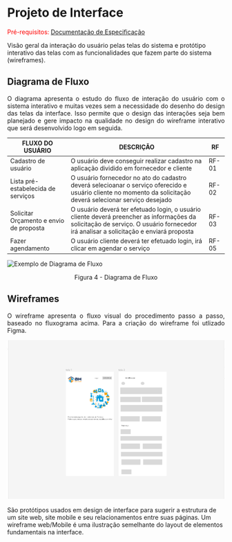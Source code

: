 
# Projeto de Interface

<span style="color:red">Pré-requisitos: <a href="2-Especificação do Projeto.md"> Documentação de Especificação</a></span>

Visão geral da interação do usuário pelas telas do sistema e protótipo interativo das telas com as funcionalidades que fazem parte do sistema (wireframes).

## Diagrama de Fluxo

<p align="justify">O diagrama apresenta o estudo do fluxo de interação do usuário com o sistema interativo e  muitas vezes sem a necessidade do desenho do design das telas da interface. Isso permite que o design das interações seja bem planejado e gere impacto na qualidade no design do wireframe interativo que será desenvolvido logo em seguida.</p>

|FLUXO DO USUÁRIO| DESCRIÇÃO | RF |
|--|-------------------------------------------------------|----------------------|
|Cadastro de usuário | O usuário deve conseguir realizar cadastro na aplicação dividido em fornecedor e cliente| RF-01 |
|Lista pré-estabelecida de serviços| O usuário fornecedor no ato do cadastro deverá selecioanar o serviço oferecido e usuário cliente no momento da solicitação deverá selecionar serviço desejado| RF-02 |
|Solicitar Orçamento e envio de proposta|O usuário deverá ter efetuado login, o usuário cliente deverá preencher as informações da solicitação de serviço. O usuário fornecedor irá analisar a solicitação e enviará proposta| RF-03 || RF-04| |
|Fazer agendamento|O usuário cliente deverá ter efetuado login, irá clicar em agendar o serviço | RF-05 || RF-06 | |


![Exemplo de Diagrama de Fluxo](../docs/img/Fluxograma%20usu%C3%A1rio%20cliente%20ou%20fornecedor.png )
<p align="center">Figura 4  - Diagrama de Fluxo</p>




## Wireframes
<p align="justify">O wireframe apresenta o fluxo visual do procedimento passo a passo, baseado no fluxograma acima. Para a criação do wireframe foi utlizado Figma.</p>

![Exemplo de Wireframe](../docs/img/Capturar.PNG)

São protótipos usados em design de interface para sugerir a estrutura de um site web, site mobile e seu relacionamentos entre suas páginas. Um wireframe web/Mobile é uma ilustração semelhante do layout de elementos fundamentais na interface.
 


